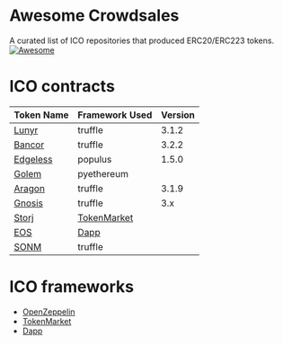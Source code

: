 Awesome Crowdsales
===============
A curated list of ICO repositories that produced ERC20/ERC223 tokens.
[![Awesome](https://cdn.rawgit.com/sindresorhus/awesome/d7305f38d29fed78fa85652e3a63e154dd8e8829/media/badge.svg)](https://github.com/sindresorhus/awesome)



# ICO contracts
| Token Name | Framework Used | Version |
| ------------- | ------------- |------------- |
| [Lunyr](https://github.com/Lunyr/crowdsale-contracts) | truffle | 3.1.2 |
| [Bancor](https://github.com/bancorprotocol/contracts/) | truffle | 3.2.2 |
| [Edgeless](https://github.com/miohtama/Edgeless-Smart-Contracts) | populus | 1.5.0 |
| [Golem](https://github.com/golemfactory/golem-crowdfunding) | pyethereum |
| [Aragon](https://github.com/aragon/aragon-network-token) | truffle | 3.1.9 |
| [Gnosis](https://github.com/gnosis/gnosis-contracts/) | truffle | 3.x | 
| [Storj](https://github.com/Storj/storj-contracts/) | [TokenMarket](https://github.com/tokenMarketNet/ico) | |
| [EOS](https://github.com/EOSIO/eos-token-distribution) | [Dapp](https://github.com/dapphub/dapp) | |
| [SONM](https://github.com/sonm-io/ico-contracts) | truffle | |

# ICO frameworks

* [OpenZeppelin](https://github.com/OpenZeppelin/zeppelin-solidity)
* [TokenMarket](https://github.com/tokenMarketNet/ico)
* [Dapp](https://github.com/dapphub/dapp)

